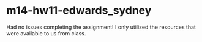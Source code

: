 # m14-hw11-edwards_sydney

Had no issues completing the assignment!
I only utilized the resources that were available to us from class. 